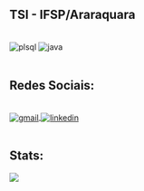 ## TSI - IFSP/Araraquara

<div style="display: inline_block"><br/>
    <img align="center" alt="plsql" src="https://img.shields.io/badge/PLSQL-F80000?style=for-the-badge&logo=oracle&logoColor=black">
    <img align="center" alt="java" src="https://img.shields.io/badge/java-%23ED8B00.svg?style=for-the-badge&logo=openjdk&logoColor=white">
    </a>
</div><br/>

## Redes Sociais:

<div style="display: inline_block"><br/>
    <a href="mailto:gi.trevizan.barbosa@gmail.com" target="_blank">
    <img align="center" alt="gmail" src="https://img.shields.io/badge/Gmail-D14836?style=for-the-badge&logo=gmail&logoColor=white">
    </a>
      <a href="https://www.linkedin.com/in/giovana-trevizan-barbosa/" target="_blank">
    <img align="center" alt="linkedin" src="https://img.shields.io/badge/LinkedIn-0077B5?style=for-the-badge&logo=linkedin&logoColor=white">
    </a>
</div><br/>

## Stats: 

<picture>
<source
  srcset="https://github-readme-stats.vercel.app/api?username=giovanatrevizanbarbosa&show_icons=true&theme=dark"
  media="(prefers-color-scheme: dark)"
/>
<source
  srcset="https://github-readme-stats.vercel.app/api?username=giovanatrevizanbarbosa&show_icons=true"
  media="(prefers-color-scheme: light), (prefers-color-scheme: no-preference)"
/>
<img src="https://github-readme-stats.vercel.app/api?username=giovanatrevizanbarbosa&show_icons=true" />
</picture>
